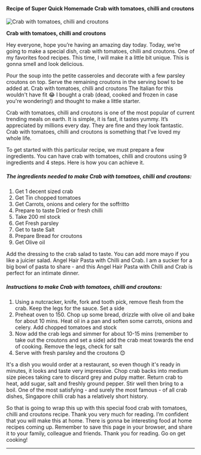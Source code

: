             

#### Recipe of Super Quick Homemade Crab with tomatoes, chilli and croutons

![Crab with tomatoes, chilli and croutons](https://img-global.cpcdn.com/recipes/ece9b0863ac5f68f/751x532cq70/crab-with-tomatoes-chilli-and-croutons-recipe-main-photo.jpg)

**Crab with tomatoes, chilli and croutons**

Hey everyone, hope you’re having an amazing day today. Today, we’re going to make a special dish, crab with tomatoes, chilli and croutons. One of my favorites food recipes. This time, I will make it a little bit unique. This is gonna smell and look delicious.

Pour the soup into the petite casseroles and decorate with a few parsley croutons on top. Serve the remaining croutons in the serving bowl to be added at. Crab with tomatoes, chilli and croutons The Italian for this wouldn't have fit 😂 I bought a crab (dead, cooked and frozen in case you're wondering!) and thought to make a little starter.

Crab with tomatoes, chilli and croutons is one of the most popular of current trending meals on earth. It is simple, it is fast, it tastes yummy. It’s appreciated by millions every day. They are fine and they look fantastic. Crab with tomatoes, chilli and croutons is something that I’ve loved my whole life.

To get started with this particular recipe, we must prepare a few ingredients. You can have crab with tomatoes, chilli and croutons using 9 ingredients and 4 steps. Here is how you can achieve it.

##### The ingredients needed to make Crab with tomatoes, chilli and croutons:

1.  Get 1 decent sized crab
2.  Get Tin chopped tomatoes
3.  Get Carrots, onions and celery for the soffritto
4.  Prepare to taste Dried or fresh chilli
5.  Take 200 ml stock
6.  Get Fresh parsley
7.  Get to taste Salt
8.  Prepare Bread for croutons
9.  Get Olive oil

Add the dressing to the crab salad to taste. You can add more mayo if you like a juicier salad. Angel Hair Pasta with Chilli and Crab. I am a sucker for a big bowl of pasta to share - and this Angel Hair Pasta with Chilli and Crab is perfect for an intimate dinner.

##### Instructions to make Crab with tomatoes, chilli and croutons:

1.  Using a nutcracker, knife, fork and tooth pick, remove flesh from the crab. Keep the legs for the sauce. Set a side
2.  Preheat oven to 150. Chop up some bread, drizzle with olive oil and bake for about 10 mins. Heat oil in a pan and soften some carrots, onions and celery. Add chopped tomatoes and stock
3.  Now add the crab legs and simmer for about 10-15 mins (remember to take out the croutons and set a side) add the crab meat towards the end of cooking. Remove the legs, check for salt
4.  Serve with fresh parsley and the croutons 😊

It's a dish you would order at a restaurant, so even though it's ready in minutes, it looks and taste very impressive. Chop crab backs into medium size pieces taking care to discard grey and pulpy matter. Return crab to heat, add sugar, salt and freshly ground pepper. Stir well then bring to a boil. One of the most satisfying - and surely the most famous - of all crab dishes, Singapore chilli crab has a relatively short history.

So that is going to wrap this up with this special food crab with tomatoes, chilli and croutons recipe. Thank you very much for reading. I’m confident that you will make this at home. There is gonna be interesting food at home recipes coming up. Remember to save this page in your browser, and share it to your family, colleague and friends. Thank you for reading. Go on get cooking!

* * *